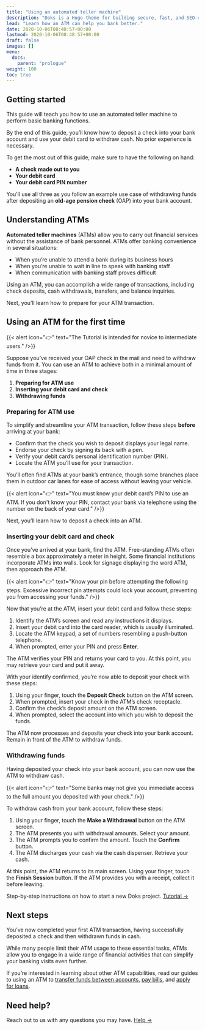 ```yaml
---
title: "Using an automated teller machine"
description: "Doks is a Hugo theme for building secure, fast, and SEO-ready documentation websites, which you can easily update and customize."
lead: "Learn how an ATM can help you bank better."
date: 2020-10-06T08:48:57+00:00
lastmod: 2020-10-06T08:48:57+00:00
draft: false
images: []
menu:
  docs:
    parent: "prologue"
weight: 100
toc: true
---
```


## Getting started

This guide will teach you how to use an automated teller machine to perform basic banking functions.

By the end of this guide, you’ll know how to deposit a check into your bank account and use your debit card to withdraw cash.  No prior experience is necessary.

To get the most out of this guide, make sure to have the following on hand:

* **A check made out to you**
* **Your debit card**
* **Your debit card PIN number**

You’ll use all three as you follow an example use case of withdrawing funds after depositing an **old-age pension check** (OAP) into your bank account.

## Understanding ATMs

**Automated teller machines** (ATMs) allow you to carry out financial services without the assistance of bank personnel.  ATMs offer banking convenience in several situations:

* When you’re unable to attend a bank during its business hours
* When you’re unable to wait in line to speak with banking staff
* When communication with banking staff proves difficult

Using an ATM, you can accomplish a wide range of transactions, including check deposits, cash withdrawals, transfers, and balance inquiries.

Next, you’ll learn how to prepare for your ATM transaction.

## Using an ATM for the first time

{{< alert icon="👉" text="The Tutorial is intended for novice to intermediate users." />}}

Suppose you’ve received your OAP check in the mail and need to withdraw funds from it.  You can use an ATM to achieve both in a minimal amount of time in three stages:

1. **Preparing for ATM use**
2. **Inserting your debit card and check**
3. **Withdrawing funds**

### Preparing for ATM use

To simplify and streamline your ATM transaction, follow these steps **before** arriving at your bank:

* Confirm that the check you wish to deposit displays your legal name.
* Endorse your check by signing its back with a pen.
* Verify your debit card’s personal identification number (PIN).
* Locate the ATM you’ll use for your transaction.

You’ll often find ATMs at your bank’s entrance, though some branches place them in outdoor car lanes for ease of access without leaving your vehicle.

{{< alert icon="👉" text="You must know your debit card’s PIN to use an ATM.  If you don't know your PIN, contact your bank via telephone using the number on the back of your card." />}}

Next, you’ll learn how to deposit a check into an ATM.  

### Inserting your debit card and check

Once you’ve arrived at your bank, find the ATM.  Free-standing ATMs often resemble a box approximately a meter in height.  Some financial institutions incorporate ATMs into walls.  Look for signage displaying the word ATM, then approach the ATM.

{{< alert icon="👉" text="Know your pin before attempting the following steps.  Excessive incorrect pin attempts could lock your account, preventing you from accessing your funds." />}}

Now that you’re at the ATM, insert your debit card and follow these steps:

1. Identify the ATM’s screen and read any instructions it displays.
2. Insert your debit card into the card reader, which is usually illuminated.
3. Locate the ATM keypad, a set of numbers resembling a push-button telephone.
4. When prompted, enter your PIN and press **Enter**.

The ATM verifies your PIN and returns your card to you.  At this point, you may retrieve your card and put it away.

With your identify confirmed, you’re now able to deposit your check with these steps:

1. Using your finger, touch the **Deposit Check** button on the ATM screen.
2. When prompted, insert your check in the ATM’s check receptacle.
3. Confirm the check’s deposit amount on the ATM screen.
4. When prompted, select the account into which you wish to deposit the funds.

The ATM now processes and deposits your check into your bank account.  Remain in front of the ATM to withdraw funds.

### Withdrawing funds

Having deposited your check into your bank account, you can now use the ATM to withdraw cash.

{{< alert icon="👉" text="Some banks may not give you immediate access to the full amount you deposited with your check." />}}

To withdraw cash from your bank account, follow these steps:

1. Using your finger, touch the **Make a Withdrawal** button on the ATM screen.
2. The ATM presents you with withdrawal amounts.  Select your amount.
3. The ATM prompts you to confirm the amount.  Touch the **Confirm** button.
4. The ATM discharges your cash via the cash dispenser.  Retrieve your cash.

At this point, the ATM returns to its main screen.  Using your finger, touch the **Finish Session** button.  If the ATM provides you with a receipt, collect it before leaving.

Step-by-step instructions on how to start a new Doks project. [Tutorial →](https://getdoks.org/tutorial/introduction/)

## Next steps

You’ve now completed your first ATM transaction, having successfully deposited a check and then withdrawn funds in cash.  

While many people limit their ATM usage to these essential tasks, ATMs allow you to engage in a wide range of financial activities that can simplify your banking visits even further.

If you’re interested in learning about other ATM capabilities, read our guides to using an ATM to [transfer funds between accounts](https://www.lyft.com/), [pay bills](https://www.lyft.com/), and [apply for loans](https://www.lyft.com/).

## Need help?

Reach out to us with any questions you may have. [Help →](https://www.lyft.com/)
